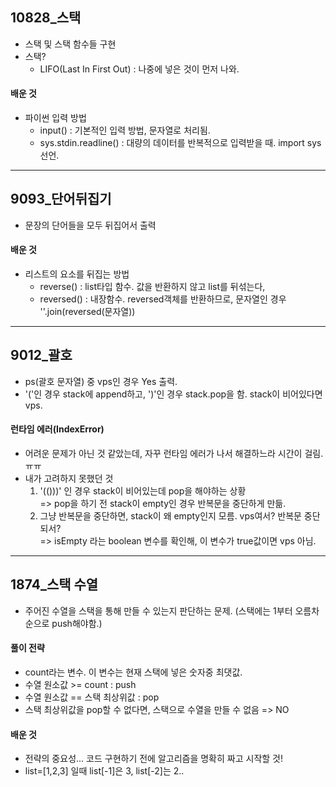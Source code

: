 ## 10828_스택
- 스택 및 스택 함수들 구현 
- 스택?
  - LIFO(Last In First Out) : 나중에 넣은 것이 먼저 나와.
#### 배운 것
- 파이썬 입력 방법
  - input() : 기본적인 입력 방법, 문자열로 처리됨. 
  - sys.stdin.readline() : 대량의 데이터를 반복적으로 입력받을 때. import sys 선언.
---
## 9093_단어뒤집기
- 문장의 단어들을 모두 뒤집어서 출력
#### 배운 것
- 리스트의 요소를 뒤집는 방법
  - reverse() : list타입 함수. 값을 반환하지 않고 list를 뒤섞는다,
  - reversed() : 내장함수. reversed객체를 반환하므로, 문자열인 경우 ''.join(reversed(문자열))
---
## 9012_괄호
- ps(괄호 문자열) 중 vps인 경우 Yes 출력.
- '('인 경우 stack에 append하고, ')'인 경우 stack.pop을 함. stack이 비어있다면 vps.
#### 런타임 에러(IndexError)
- 어려운 문제가 아닌 것 같았는데, 자꾸 런타임 에러가 나서 해결하느라 시간이 걸림. ㅠㅠ
- 내가 고려하지 못했던 것
  1. '(()))' 인 경우 stack이 비어있는데 pop을 해야하는 상황
  <br> => pop을 하기 전 stack이 empty인 경우 반복문을 중단하게 만듦.
  2. 그냥 반복문을 중단하면, stack이 왜 empty인지 모름. vps여서? 반복문 중단되서?
  <br> => isEmpty 라는 boolean 변수를 확인해, 이 변수가 true값이면 vps 아님.
---
## 1874_스택 수열
- 주어진 수열을 스택을 통해 만들 수 있는지 판단하는 문제. (스택에는 1부터 오름차순으로 push해야함.)
#### 풀이 전략 
- count라는 변수. 이 변수는 현재 스택에 넣은 숫자중 최댓값. 
- 수열 원소값 >= count : push
- 수열 원소값 == 스택 최상위값 : pop 
- 스택 최상위값을 pop할 수 없다면, 스택으로 수열을 만들 수 없음 => NO
#### 배운 것
- 전략의 중요성... 코드 구현하기 전에 알고리즘을 명확히 짜고 시작할 것!
- list=[1,2,3] 일때 list[-1]은 3, list[-2]는 2..